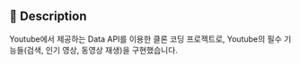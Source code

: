 ## **📝 Description**
Youtube에서 제공하는 Data API를 이용한 클론 코딩 프로젝트로, Youtube의 필수 기능들(검색, 인기 영상, 동영상 재생)을 구현했습니다.
